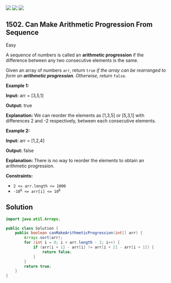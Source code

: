 [![](https://img.shields.io/github/stars/javadev/LeetCode-in-Java?label=Stars&style=flat-square)](https://github.com/javadev/LeetCode-in-Java)
[![](https://img.shields.io/github/forks/javadev/LeetCode-in-Java?label=Fork%20me%20on%20GitHub%20&style=flat-square)](https://github.com/javadev/LeetCode-in-Java/fork)
[![](https://img.shields.io/badge/-LeetCode%20in%20Kotlin-blue?style=flat-square)](https://github.com/javadev/LeetCode-in-Kotlin)

## 1502\. Can Make Arithmetic Progression From Sequence

Easy

A sequence of numbers is called an **arithmetic progression** if the difference between any two consecutive elements is the same.

Given an array of numbers `arr`, return `true` _if the array can be rearranged to form an **arithmetic progression**. Otherwise, return_ `false`.

**Example 1:**

**Input:** arr = [3,5,1]

**Output:** true

**Explanation:** We can reorder the elements as [1,3,5] or [5,3,1] with differences 2 and -2 respectively, between each consecutive elements.

**Example 2:**

**Input:** arr = [1,2,4]

**Output:** false

**Explanation:** There is no way to reorder the elements to obtain an arithmetic progression.

**Constraints:**

*   `2 <= arr.length <= 1000`
*   <code>-10<sup>6</sup> <= arr[i] <= 10<sup>6</sup></code>

## Solution

```java
import java.util.Arrays;

public class Solution {
    public boolean canMakeArithmeticProgression(int[] arr) {
        Arrays.sort(arr);
        for (int i = 0; i < arr.length - 2; i++) {
            if (arr[i + 1] - arr[i] != arr[i + 2] - arr[i + 1]) {
                return false;
            }
        }
        return true;
    }
}
```